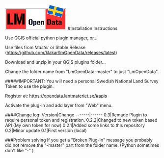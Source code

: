 ![GitHub Logo](/lm.png)
#Installation Instructions

Use QGIS official python plugin manager, or...

Use files from _Master_ or Stable Release (https://github.com/klakar/lmOpenData/releases/latest)

Download and unzip in your QGIS plugins folder...

Change the folder name from "LmOpenData-master" to just "LmOpenData".

#####IMPORTANT: 
You will need a personal Swedish National Land Survey Token to use the plugin.

Register at: https://opendata.lantmateriet.se/#apis

Activate the plug-in and add layer from "Web" menu.

####Change log:
Version|Change
-------|------
0.3|Remade Plugin to require personal token and registration.
0.2.2|Changed to new token based API (My own token for now)
0.2.1|Added some links to this repository
0.2|Minor update
0.1|First version (local)

###Problem solving
If you get a "Broken Plug-In" message you probably did not remove the "-master" part from the folder name. (Python sometimes don't like "-" )
